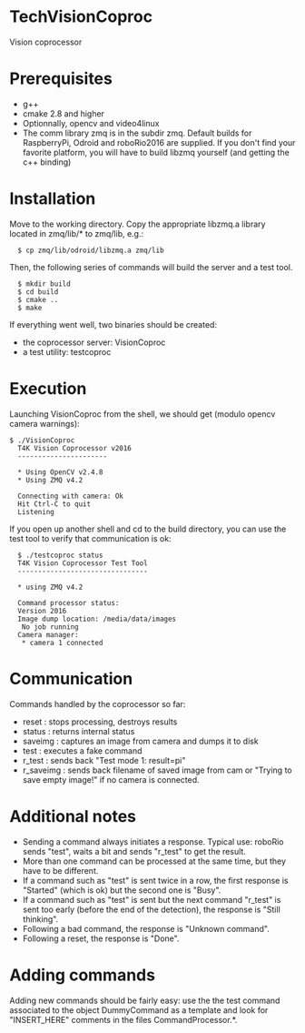 # TechVisionCoproc
Vision coprocessor

Prerequisites
=============

- g++ 
- cmake 2.8 and higher
- Optionnally, opencv and video4linux
- The comm library zmq is in the subdir zmq. Default builds for RaspberryPi, Odroid and roboRio2016 are supplied. If you don't find your favorite platform, you will have to build libzmq yourself (and getting the c++ binding)


Installation
============

Move to the working directory. Copy the appropriate libzmq.a library located in zmq/lib/* to zmq/lib, e.g.:
```
  $ cp zmq/lib/odroid/libzmq.a zmq/lib
```
Then, the following series of commands will build the server and a test tool.
```
  $ mkdir build
  $ cd build
  $ cmake ..
  $ make
```
If everything went well, two binaries should be created: 
- the coprocessor server: VisionCoproc
- a test utility: testcoproc

Execution
=========

Launching VisionCoproc from the shell, we should get (modulo opencv camera warnings):
```
$ ./VisionCoproc
  T4K Vision Coprocessor v2016
  ----------------------

  * Using OpenCV v2.4.8
  * Using ZMQ v4.2

  Connecting with camera: Ok
  Hit Ctrl-C to quit
  Listening
```

If you open up another shell and cd to the build directory, you can use the test tool to verify that communication is ok:
```
  $ ./testcoproc status
  T4K Vision Coprocessor Test Tool
  --------------------------------

  * using ZMQ v4.2

  Command processor status:
  Version 2016
  Image dump location: /media/data/images
   No job running
  Camera manager: 
   * camera 1 connected
```

Communication
=============

Commands handled by the coprocessor so far:

- reset				: stops processing, destroys results
- status				: returns internal status 
- saveimg				: captures an image from camera and dumps it to disk   
- test				: executes a fake command 
- r_test				: sends back "Test mode 1: result=pi"
- r_saveimg            		: sends back filename of saved image from cam or "Trying to save empty image!" if no camera is connected.

Additional notes
================

* Sending a command always initiates a response. Typical use:  roboRio sends "test", waits a bit and sends "r_test" to get the result.
* More than one command can be processed at the same time, but they have to be different.
* If a command such as "test" is sent twice in a row, the first response is "Started" (which is ok) but the second one is "Busy".
* If a command such as "test" is sent but the next command "r_test" is sent too early (before the end of the detection), the response is "Still thinking".
* Following a bad command, the response is "Unknown command".
* Following a reset, the response is "Done".
 
Adding commands
===============

Adding new commands should be fairly easy: use the the test command associated to the object DummyCommand as a template and look for "INSERT_HERE" comments in the files CommandProcessor.*.
  
